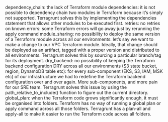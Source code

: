 dependency_chain: the lack of Terraform module dependencies: it is not possible to dependency chain two modules in Terraform because it’s simply not supported. Terragrunt solves this by implementing the dependencies statement that allows other modules to be executed first.
retries: no retries on known errors: some Terraform errors will go away just by rerunning the apply command
module_sharing: no possibility to deploy the same version of a Terraform module across all our environments: let’s say we want to make a change to our VPC Terraform module. Ideally, that change should be deployed as an artifact, tagged with a proper version and distributed to all environments. Terragrunt solves this by sourcing a particular branch/tag for its deployment.
dry_backend: no possibility of keeping the Terraform backend configuration DRY across all our environments (S3 state bucket, region, DynamoDB table etc): for every sub-component (EKS, S3, IAM, MSK etc) of our infrastructure we had to redefine the Terraform backend configuration over and over again. More sub-components, and more pain for our SRE team. Terragrunt solves this issue by using the path_relative_to_include() function to figure out the current directory.
global_plan: when the Terraform code grows significantly enough, it must be organised into folders. Terraform has no way of running a global plan or apply command across all those folders. Terragrunt has a plan-all and apply-all to make it easier to run the Terraform code across all folders.